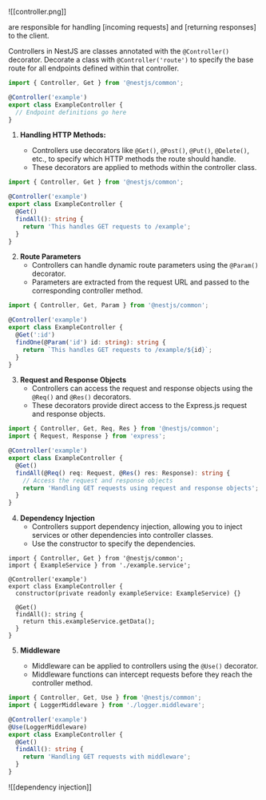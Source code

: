 
![[controller.png]]

are responsible for handling [incoming requests] and [returning responses] to the client.

Controllers in NestJS are classes annotated with the `@Controller()` decorator. Decorate a class with `@Controller('route')` to specify the base route for all endpoints defined within that controller.

```ts
import { Controller, Get } from '@nestjs/common';

@Controller('example')
export class ExampleController {
  // Endpoint definitions go here
}

```

1. **Handling HTTP Methods:**

	- Controllers use decorators like `@Get()`, `@Post()`, `@Put()`, `@Delete()`, etc., to specify which HTTP methods the route should handle.
	- These decorators are applied to methods within the controller class.
```ts
import { Controller, Get } from '@nestjs/common';

@Controller('example')
export class ExampleController {
  @Get()
  findAll(): string {
    return 'This handles GET requests to /example';
  }
}

```

2. **Route Parameters** 
	- Controllers can handle dynamic route parameters using the `@Param()` decorator.
	- Parameters are extracted from the request URL and passed to the corresponding controller method.
```ts
import { Controller, Get, Param } from '@nestjs/common';

@Controller('example')
export class ExampleController {
  @Get(':id')
  findOne(@Param('id') id: string): string {
    return `This handles GET requests to /example/${id}`;
  }
}

```

3. **Request and Response Objects**
	- Controllers can access the request and response objects using the `@Req()` and `@Res()` decorators.
	- These decorators provide direct access to the Express.js request and response objects.
```ts
import { Controller, Get, Req, Res } from '@nestjs/common';
import { Request, Response } from 'express';

@Controller('example')
export class ExampleController {
  @Get()
  findAll(@Req() req: Request, @Res() res: Response): string {
    // Access the request and response objects
    return 'Handling GET requests using request and response objects';
  }
}

```

4.  **Dependency Injection**
	- Controllers support dependency injection, allowing you to inject services or other dependencies into controller classes.
	- Use the constructor to specify the dependencies.

```
import { Controller, Get } from '@nestjs/common';
import { ExampleService } from './example.service';

@Controller('example')
export class ExampleController {
  constructor(private readonly exampleService: ExampleService) {}

  @Get()
  findAll(): string {
    return this.exampleService.getData();
  }
}
```

5. **Middleware**

	- Middleware can be applied to controllers using the `@Use()` decorator.
	- Middleware functions can intercept requests before they reach the controller method.
```ts
import { Controller, Get, Use } from '@nestjs/common';
import { LoggerMiddleware } from './logger.middleware';

@Controller('example')
@Use(LoggerMiddleware)
export class ExampleController {
  @Get()
  findAll(): string {
    return 'Handling GET requests with middleware';
  }
}
```

![[dependency injection]]